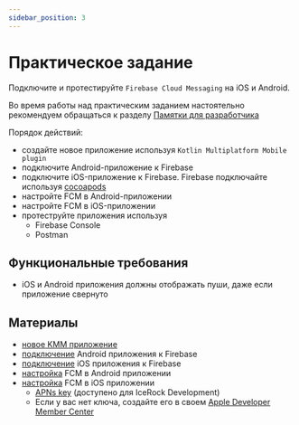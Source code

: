 ```yaml
---
sidebar_position: 3
---
```


# Практическое задание
Подключите и протестируйте `Firebase Cloud Messaging` на iOS и Android.  

Во время работы над практическим заданием настоятельно рекомендуем обращаться к разделу [Памятки для разработчика](../../university/memos/best-practices)

Порядок действий:
- создайте новое приложение используя `Kotlin Multiplatform Mobile plugin`
- подключите Android-приложение к Firebase
- подключите iOS-приложение к Firebase. Firebase подключайте используя [cocoapods](https://firebase.google.com/docs/ios/installation-methods#cocoapods)
- настройте FCM в Android-приложении
- настройте FCM в iOS-приложении
- протеструйте приложения используя
  - Firebase Console
  - Postman

## Функциональные требования
- iOS и Android приложения должны отображать пуши, даже если приложение свернуто

## Материалы
- [новое KMM приложение](https://kotlinlang.org/docs/multiplatform-mobile-create-first-app.html)  
- [подключение](https://firebase.google.com/docs/android/setup) Android приложения к Firebase
- [подключение](https://firebase.google.com/docs/ios/setup) iOS приложения к Firebase
- [настройка](https://firebase.google.com/docs/cloud-messaging/android/client) FCM в Android приложении
- [настройка](https://firebase.google.com/docs/cloud-messaging/ios/client) FCM в iOS приложении
  - [APNs key](https://drive.google.com/file/d/1PetTvRcQguLAFBYz07to-Bh43nr7K0ok/view?usp=sharing) (доступено для IceRock Development)
  - Если у вас нет ключа, создайте его в своем [Apple Developer Member Center](https://developer.apple.com/membercenter/index.action) 